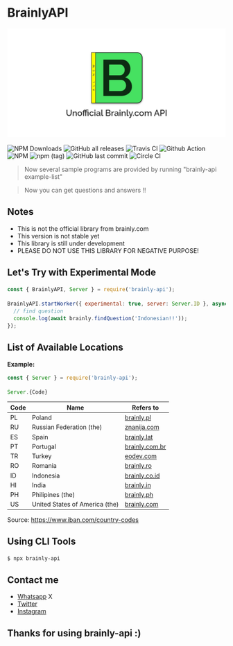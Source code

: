 # BrainlyAPI

![brainly-api logo](https://raw.githubusercontent.com/dhanuprys/arts/master/brainly-api.jpg)

![NPM Downloads](https://img.shields.io/npm/dm/brainly-api?logo=npm)
![GitHub all releases](https://img.shields.io/github/downloads/dhanuprys/brainly-api/total?label=releases&logo=github)
![Travis CI](https://travis-ci.com/dhanuprys/brainly-api.svg?branch=main)
![Github Action](https://github.com/dhanuprys/brainly-api/workflows/test/badge.svg)
![NPM](https://img.shields.io/npm/l/brainly-api)
![npm (tag)](https://img.shields.io/npm/v/brainly-api/latest?label=brainly-api&logo=npm)
![GitHub last commit](https://img.shields.io/github/last-commit/dhanuprys/brainly-api?label=github%20last%20commit&logo=github)
![Circle CI](https://circleci.com/gh/dhanuprys/brainly-api.svg?style=svg)

> Now several sample programs are provided by running "brainly-api example-list"

> Now you can get questions and answers !!

## Notes
- This is not the official library from brainly.com
- This version is not stable yet
- This library is still under development
- PLEASE DO NOT USE THIS LIBRARY FOR NEGATIVE PURPOSE!

## Let's Try with Experimental Mode
```javascript
const { BrainlyAPI, Server } = require('brainly-api');

BrainlyAPI.startWorker({ experimental: true, server: Server.ID }, async brainly => {
  // find question
  console.log(await brainly.findQuestion('Indonesian!!'));
});
```
## List of Available Locations
**Example:**
```javascript
const { Server } = require('brainly-api');

Server.{Code}
```

Code | Name | Refers to 
---- | ----- | --------
PL | Poland | [brainly.pl](https://brainly.pl)
RU | Russian Federation (the) | [znanija.com](https://znanija.com)
ES | Spain | [brainly.lat](https://brainly.lat)
PT | Portugal | [brainly.com.br](https://brainly.com.br)
TR | Turkey | [eodev.com](https://eodev.com)
RO | Romania | [brainly.ro](https://brainly.ro)
ID | Indonesia | [brainly.co.id](https://brainly.co.id)
HI | India | [brainly.in](https://brainly.in)
PH | Philipines (the) | [brainly.ph](https://brainly.ph)
US | United States of America (the) | [brainly.com](https://brainly.com)

Source: https://www.iban.com/country-codes

## Using CLI Tools
```bash
$ npx brainly-api
```

## Contact me
- [Whatsapp](https://wa.me/082145277488)  X
- [Twitter](https://twitter.com/dhanuprys)
- [Instagram](https://instagram.com/dhanuprys)

## Thanks for using brainly-api :)
